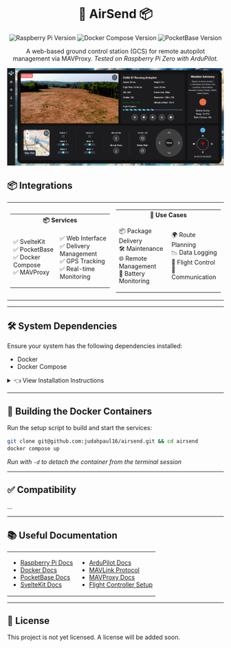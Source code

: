 <div align="center">

# 🚁 AirSend 📦

![Raspberry Pi Version](https://img.shields.io/badge/Raspberry_Pi-Zero%20%2F%204B-red?style=flat-square&logo=raspberry-pi)
![Docker Compose Version](https://img.shields.io/badge/Docker%20Compose-v2.27.1-blue?style=flat-square&logo=docker)
![PocketBase Version](https://img.shields.io/badge/PocketBase-v0.22.14-green?style=flat-square&logo=pocketbase)

A web-based ground control station (GCS) for remote autopilot management via MAVProxy. *Tested on Raspberry Pi Zero with ArduPilot.*

<img src="screenshots/dashboard.png" alt="Illustration" width="auto"/>

</div>

## 📦 Integrations

<table align="center">

<tr>
<td>
  
<table>
<th colspan="2" style="text-align: center;">📦 Services</th>
<tr>
<td>
      
✅ SvelteKit  
✅ PocketBase  
✅ Docker Compose  
✅ MAVProxy  

</td>
<td>

✅ Web Interface  
✅ Delivery Management  
✅ GPS Tracking  
✅ Real-time Monitoring  

</td>
</tr>
</table>

</td>
<td>
    
<table>
<th colspan="2" style="text-align: center;">🔧 Use Cases</th>
<tr>
<td>
      
📦 Package Delivery  
🛠️ Maintenance  
🌐 Remote Management  
🔋 Battery Monitoring  

</td>
<td>

🌍 Route Planning  
📉 Data Logging  
🚁 Flight Control  
📡 Communication  

</td>
</tr>
</table>

</td>
</tr>

</table>

---

## 🛠 System Dependencies

Ensure your system has the following dependencies installed:
- Docker
- Docker Compose

<details>
<summary>👈 View Installation Instructions</summary>
<p>

**Install Docker:**
```bash
curl -fsSL https://get.docker.com -o get-docker.sh
sudo sh get-docker.sh
```

**Install Docker Compose:**
```bash
sudo apt-get install -y docker-compose
```

</p>
</details>

---

## 🐳 Building the Docker Containers
Run the setup script to build and start the services:
```bash
git clone git@github.com:judahpaul16/airsend.git && cd airsend
docker compose up
```
*Run with `-d` to detach the container from the terminal session*

---

## ✅ Compatibility
...

---

## 📚 Useful Documentation

<table align="center">
<tr>
<td>

- [Raspberry Pi Docs](https://www.raspberrypi.com/documentation)
- [Docker Docs](https://docs.docker.com/)
- [PocketBase Docs](https://pocketbase.io/docs/)
- [SvelteKit Docs](https://kit.svelte.dev/)

</td>
<td>

- [ArduPilot Docs](https://ardupilot.org/ardupilot/index.html)
- [MAVLink Protocol](https://mavlink.io/en/)
- [MAVProxy Docs](https://ardupilot.org/mavproxy/)
- [Flight Controller Setup](https://ardupilot.org/copter/docs/initial-setup.html)

</td>
</tr>
</table>

---

## 📜 License
This project is not yet licensed. A license will be added soon.